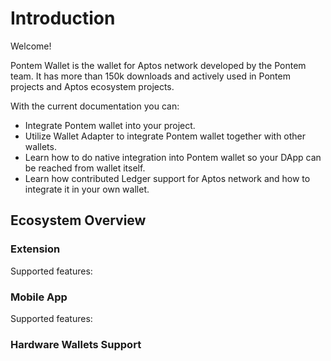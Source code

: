 # Introduction

Welcome!&#x20;

Pontem Wallet is the wallet for Aptos network developed by the Pontem team. It has more than 150k downloads and actively used in Pontem projects and Aptos ecosystem projects.

With the current documentation you can:

* Integrate Pontem wallet into your project.&#x20;
* Utilize Wallet Adapter to integrate Pontem wallet together with other wallets.
* Learn how to do native integration into Pontem wallet so your DApp can be reached from wallet itself.
* Learn how contributed Ledger support for Aptos network and how to integrate it in your own wallet.

## Ecosystem Overview

### Extension

Supported features:

### Mobile App

Supported features:

### Hardware Wallets Support

